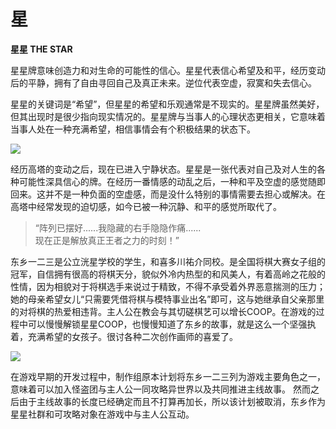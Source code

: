 # 星

**星星 THE STAR**

星星牌意味创造力和对生命的可能性的信心。星星代表信心希望及和平，经历变动后的平静，拥有了自由寻回自己及真正未来。逆位代表空虚，寂寞和失去信心。

星星的关键词是“希望”，但星星的希望和乐观通常是不现实的。星星牌虽然美好，但其出现时是很少指向现实情况的。星星牌与当事人的心理状态更相关，它意味着当事人处在一种充满希望，相信事情会有个积极结果的状态下。

![](https://pic4.zhimg.com/80/v2-f8b0a9fc662efcef5247585a060040ff_1440w.jpg)

经历高塔的变动之后，现在已进入宁静状态。星星是一张代表对自己及对人生的各种可能性深具信心的牌。在经历一番情感的动乱之后，一种和平及空虚的感觉随即回来。这并不是一种负面的空虚感，而是没什么特别的事情需要去担心或解决。在高塔中经常发现的迫切感，如今已被一种沉静、和平的感觉所取代了。

> “阵列已摆好......我隐藏的右手隐隐作痛......  
> 现在正是解放真正王者之力的时刻！”

东乡一二三是公立洸星学校的学生，和喜多川祐介同校。是全国将棋大赛女子组的冠军，自信拥有很高的将棋天分，貌似外冷内热型的和风美人，有着高岭之花般的性情，因为相貌对于将棋选手来说过于精致，不得不承受着外界恶意揣测的压力；她的母亲希望女儿“只需要凭借将棋与模特事业出名”即可，这与她继承自父亲那里的对将棋的热爱相违背。主人公在教会与其切磋棋艺可以增长COOP。在游戏的过程中可以慢慢解锁星星COOP，也慢慢知道了东乡的故事，就是这么一个坚强执着，充满希望的女孩子。很讨各种二次创作画师的喜爱了。

![](https://pic3.zhimg.com/80/v2-0c5428f91cf94b3913c829c9f0bcad1e_1440w.jpg)

在游戏早期的开发过程中，制作组原本计划将东乡一二三列为游戏主要角色之一，意味着可以加入怪盗团与主人公一同攻略异世界以及共同推进主线故事。 然而之后由于主线故事的长度已经确定而且不打算再加长，所以该计划被取消，东乡作为星星社群和可攻略对象在游戏中与主人公互动。

